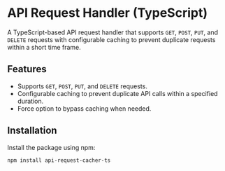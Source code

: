 # API Request Handler (TypeScript)

A TypeScript-based API request handler that supports `GET`, `POST`, `PUT`, and `DELETE` requests with configurable caching to prevent duplicate requests within a short time frame.

## Features

- Supports `GET`, `POST`, `PUT`, and `DELETE` requests.
- Configurable caching to prevent duplicate API calls within a specified duration.
- Force option to bypass caching when needed.

## Installation

Install the package using npm:

```bash
npm install api-request-cacher-ts
